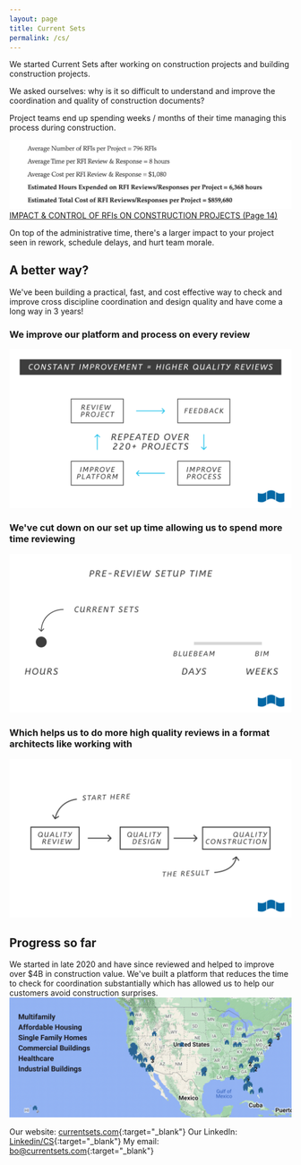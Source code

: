 ```yaml
---
layout: page
title: Current Sets
permalink: /cs/
---
```

We started Current Sets after working on construction projects and building construction projects.

We asked ourselves: why is it so difficult to understand and improve the coordination and quality of construction documents?

Project teams end up spending weeks / months of their time managing this process during construction.

![RFI time](/img/RFI.jpeg)
[IMPACT & CONTROL OF RFIs ON CONSTRUCTION PROJECTS (Page 14)](https://www.cmaanet.org/sites/default/files/resource/Impact%20%26%20Control%20of%20RFIs%20on%20Construction%20Projects.pdf)

On top of the administrative time, there's a larger impact to your project seen in rework, schedule delays, and hurt team morale.

## A better way?
We've been building a practical, fast, and cost effective way to check and improve cross discipline coordination and design quality and have come a long way in 3 years!

### We improve our platform and process on every review
![Improvement](/img/improvement.png)

### We've cut down on our set up time allowing us to spend more time reviewing
![Faster](/img/faster.png)

### Which helps us to do more high quality reviews in a format architects like working with
![Process](/img/process.png)

## Progress so far
We started in late 2020 and have since reviewed and helped to improve over $4B in construction value. We've built a platform that reduces the time to check for coordination substantially which has allowed us to help our customers avoid construction surprises.
![Map](/img/map.png)

Our website: [currentsets.com](https://currentsets.com/){:target="_blank"}
Our LinkedIn: [Linkedin/CS](https://www.linkedin.com/company/currentsets/){:target="_blank"}
My email: [bo@currentsets.com](mailto:bo@currentsets.com){:target="_blank"}
